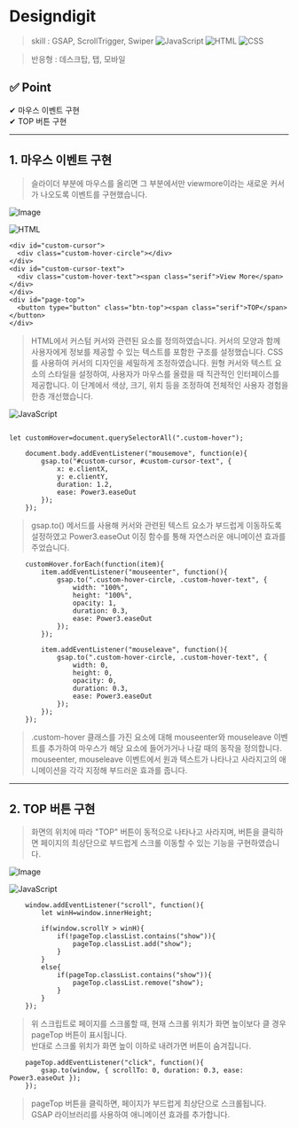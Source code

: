 # Designdigit
> skill :
GSAP, ScrollTrigger, Swiper ![JavaScript](https://img.shields.io/badge/-JavaScript-dc8d2d?style=flat-square&logo=javascript&logoColor=ffffff) ![HTML](https://img.shields.io/badge/-HTML-F05032?style=flat-square&logo=html5&logoColor=ffffff) ![CSS](https://img.shields.io/badge/-CSS-007ACC?style=flat-square&logo=css3) 

> 반응형 : 데스크탑, 탭, 모바일

✅ Point
------------
✔ 마우스 이벤트 구현  
✔ TOP 버튼 구현

----------------------------------------

## 1. 마우스 이벤트 구현

> 슬라이더 부분에 마우스를 올리면 그 부분에서만 viewmore이라는 새로운 커서가 나오도록 이벤트를 구현했습니다. 

![Image](https://github.com/user-attachments/assets/bfea5d69-d9f1-4b87-82f0-6aa921fd4b57) 


![HTML](https://img.shields.io/badge/-HTML-F05032?style=flat-square&logo=html5&logoColor=ffffff)
```
<div id="custom-cursor">
  <div class="custom-hover-circle"></div>
</div>
<div id="custom-cursor-text">
  <div class="custom-hover-text"><span class="serif">View More</span></div>
</div>
<div id="page-top">
  <button type="button" class="btn-top"><span class="serif">TOP</span></button>
</div>
```
>HTML에서 커스텀 커서와 관련된 요소를 정의하였습니다. 커서의 모양과 함께 사용자에게 정보를 제공할 수 있는 텍스트를 포함한 구조를 설정했습니다.
>CSS를 사용하여 커서의 디자인을 세밀하게 조정하였습니다. 원형 커서와 텍스트 요소의 스타일을 설정하여, 사용자가 마우스를 올렸을 때 직관적인 인터페이스를 제공합니다. 이 단계에서 색상, 크기, 위치 등을 조정하여 전체적인 사용자 경험을 한층 개선했습니다.  





![JavaScript](https://img.shields.io/badge/-JavaScript-dc8d2d?style=flat-square&logo=javascript&logoColor=ffffff)
```

let customHover=document.querySelectorAll(".custom-hover");

	document.body.addEventListener("mousemove", function(e){
		gsap.to("#custom-cursor, #custom-cursor-text", {
			x: e.clientX,
			y: e.clientY,
			duration: 1.2,
			ease: Power3.easeOut
		});
	});
```
>gsap.to() 메서드를 사용해 커서와 관련된 텍스트 요소가 부드럽게 이동하도록
>설정하였고 Power3.easeOut 이징 함수를 통해 자연스러운 애니메이션 효과를 주었습니다. 

```
	customHover.forEach(function(item){
		item.addEventListener("mouseenter", function(){
			gsap.to(".custom-hover-circle, .custom-hover-text", {
				width: "100%",
				height: "100%",
				opacity: 1,
				duration: 0.3,
				ease: Power3.easeOut
			});
		});

		item.addEventListener("mouseleave", function(){
			gsap.to(".custom-hover-circle, .custom-hover-text", {
				width: 0,
				height: 0,
				opacity: 0,
				duration: 0.3,
				ease: Power3.easeOut
			});
		});
	});
```
>.custom-hover 클래스를 가진 요소에 대해 mouseenter와 mouseleave 이벤트를
>추가하여 마우스가 해당 요소에 들어가거나 나갈 때의 동작을 정의합니다.
>mouseenter, mouseleave 이벤트에서 원과 텍스트가 나타나고 사라지고의 애니메이션을
>각각 지정해 부드러운 효과를 줍니다.

------------------------------------------------------


## 2. TOP 버튼 구현

> 화면의 위치에 따라 "TOP" 버튼이 동적으로 나타나고 사라지며, 버튼을 클릭하면 페이지의 최상단으로 부드럽게 스크롤 이동할 수 있는 기능을 구현하였습니다.

![Image](https://github.com/user-attachments/assets/65426bc8-1155-423c-a722-05005a2de5ba)  

![JavaScript](https://img.shields.io/badge/-JavaScript-dc8d2d?style=flat-square&logo=javascript&logoColor=ffffff)
```
	window.addEventListener("scroll", function(){
		let winH=window.innerHeight;

		if(window.scrollY > winH){
			if(!pageTop.classList.contains("show")){
				pageTop.classList.add("show");
			}
		}
		else{
			if(pageTop.classList.contains("show")){
				pageTop.classList.remove("show");
			}
		}
	});
```
>위 스크립트로 페이지를 스크롤할 때, 현재 스크롤 위치가 화면 높이보다 클 경우 pageTop 버튼이 표시됩니다.  
>반대로 스크롤 위치가 화면 높이 이하로 내려가면 버튼이 숨겨집니다.
```
	pageTop.addEventListener("click", function(){
		gsap.to(window, { scrollTo: 0, duration: 0.3, ease: Power3.easeOut });
	});
```
>pageTop 버튼을 클릭하면, 페이지가 부드럽게 최상단으로 스크롤됩니다. GSAP 라이브러리를 사용하여 애니메이션 효과를 추가합니다.









